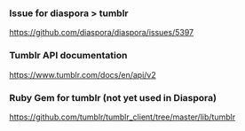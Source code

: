 ### Issue for diaspora > tumblr

https://github.com/diaspora/diaspora/issues/5397

### Tumblr API documentation

https://www.tumblr.com/docs/en/api/v2

### Ruby Gem for tumblr (not yet used in Diaspora)

https://github.com/tumblr/tumblr_client/tree/master/lib/tumblr

